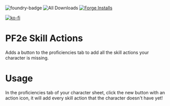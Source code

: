 ![foundry-badge](https://img.shields.io/badge/foundry-v11-informational)
![All Downloads](https://img.shields.io/github/downloads/rowiz49/pf2e-skill-actions/total?style=for-the-badge)
[![Forge Installs](https://img.shields.io/badge/dynamic/json?label=Forge%20Installs&query=package.installs&suffix=%25&url=https%3A%2F%2Fforge-vtt.com%2Fapi%2Fbazaar%2Fpackage%2Fpf2e-skill-actions&colorB=4aa94a)](https://forge-vtt.com/bazaar#package=pf2e-skill-actions)

[![ko-fi](https://ko-fi.com/img/githubbutton_sm.svg)](https://ko-fi.com/S6S1TRVHB)
# PF2e Skill Actions

Adds a button to the proficiencies tab to add all the skill actions your character is missing.

# Usage

In the proficiencies tab of your character sheet, click the new button with an action icon, it will add every skill action that the character doesn't have yet!
